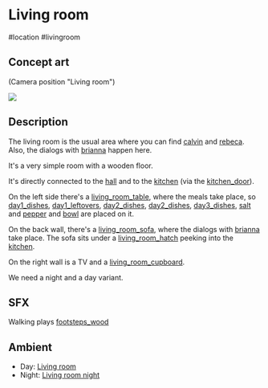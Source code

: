 # Living room

#location #livingroom 

## Concept art

(Camera position "Living room")

![](../images/concept_living_room.png)

## Description

The living room is the usual area where you can find [calvin](../characters/calvin.md) and [rebeca](../characters/rebeca.md). Also, the dialogs with [brianna](../characters/brianna.md) happen here.

It's a very simple room with a wooden floor.

It's directly connected to the [hall](hall.md) and to the [kitchen](kitchen.md) (via the [kitchen_door](../items/kitchen_door.md)).

On the left side there's a [living_room_table](../items/living_room_table.md), where the meals take place, so [day1_dishes](../items/day1_dishes.md), [day1_leftovers](../items/day1_leftovers.md), [day2_dishes](../items/day2_dishes.md), [day2_dishes](../items/day2_dishes.md), [day3_dishes](../items/day3_dishes.md), [salt](../items/salt.md) and [pepper](../items/pepper.md) and [bowl](../items/bowl.md) are placed on it.

On the back wall, there's a [living_room_sofa](../items/living_room_sofa.md), where the dialogs with [brianna](../music/brianna.md) take place. The sofa sits under a [living_room_hatch](../items/living_room_hatch.md) peeking into the [kitchen](kitchen.md). 

On the right wall is a TV and a [living_room_cupboard](../items/living_room_cupboard.md).

We need a night and a day variant.

## SFX

Walking plays [footsteps_wood](../sfx/footsteps_wood.md)

## Ambient

- Day: [Living room](../ambients/living_room.md#Living%20room)
- Night: [Living room night](../ambients/living_room.md#Living%20room%20night)